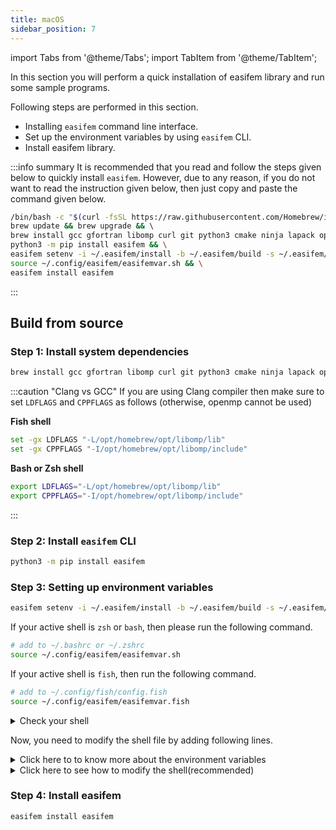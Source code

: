 ```yaml
---
title: macOS
sidebar_position: 7
---
```


import Tabs from '@theme/Tabs';
import TabItem from '@theme/TabItem';

In this section you will perform a quick installation of easifem library and run some sample programs.

Following steps are performed in this section.

- Installing `easifem` command line interface.
- Set up the environment variables by using `easifem` CLI.
- Install easifem library.

:::info summary
It is recommended that you read and follow the steps given below to quickly install `easifem`. However, due to any reason, if you do not want to read the instruction given below, then just copy and paste the command given below.

```bash
/bin/bash -c "$(curl -fsSL https://raw.githubusercontent.com/Homebrew/install/HEAD/install.sh)" && \
brew update && brew upgrade && \ 
brew install gcc gfortran libomp curl git python3 cmake ninja lapack openblas hdf5 plplot gnuplot doxygen gtk4 lua && \
python3 -m pip install easifem && \
easifem setenv -i ~/.easifem/install -b ~/.easifem/build -s ~/.easifem/src && \
source ~/.config/easifem/easifemvar.sh && \
easifem install easifem
```

:::

## Build from source

### Step 1: Install system dependencies

```bash
brew install gcc gfortran libomp curl git python3 cmake ninja lapack openblas hdf5 plplot gnuplot doxygen gtk4 lua
```

:::caution "Clang vs GCC"
If you are using Clang compiler then make sure to set `LDFLAGS` and `CPPFLAGS` as follows (otherwise, openmp cannot be used)

**Fish shell**

```bash
set -gx LDFLAGS "-L/opt/homebrew/opt/libomp/lib"
set -gx CPPFLAGS "-I/opt/homebrew/opt/libomp/include"
```

**Bash or Zsh shell**

```bash
export LDFLAGS="-L/opt/homebrew/opt/libomp/lib"
export CPPFLAGS="-I/opt/homebrew/opt/libomp/include"
```

:::

### Step 2: Install `easifem` CLI

```bash
python3 -m pip install easifem
```

### Step 3: Setting up environment variables

```bash
easifem setenv -i ~/.easifem/install -b ~/.easifem/build -s ~/.easifem/src
```

If your active shell is `zsh` or `bash`, then please run the following command.

```bash title="for bash or zsh shell only"
# add to ~/.bashrc or ~/.zshrc
source ~/.config/easifem/easifemvar.sh
```

If your active shell is `fish`, then run the following command.

```bash title="for fish shell"
# add to ~/.config/fish/config.fish
source ~/.config/easifem/easifemvar.fish
```

<details>
<summary>Check your shell</summary>
<div>

You can check your active shell by using the following command.

```bash
echo $SHELL
```

</div>
</details>

Now, you need to modify the shell file by adding following lines.

<details>
<summary>Click here to to know more about the environment variables</summary>
<div>

- option `-i` denotes the location of file system where `easifem` will be installed.
- `-b` denotes the location of file system where `easifem` build files will be stored.
- `-s` denotes the location of file system where `easifem` source file will be downloaded.

[You can learn more about the `easifem` environment variables here](/guides/install/macos/setup-environment).

</div>
</details>

<details>
<summary>Click here to see how to modify the shell(recommended)</summary>
<div>

If you do not want to source the `easifemvar` files every time you open a new terminal window, then please add following lines to your shell configuration.

<Tabs>

<TabItem value="1" label="Bash Shell">

If you are using `Bash` shell, then you can place `easifemvar.sh` in your shell. Open `~/.bashrc` in the editor, and add the following line at the end of the file.

```bash
source ${HOME}/.config/easifem/easifemvar.sh
```

- Save the file and exit.
- Restart your terminal.

</TabItem>

<TabItem value="2" label="Zsh Shell">

If you are using the `Zsh` shell, then you can place `easifemvar.sh` in your shell. Open `~/.zshrc` file in the editor, and add the following line at the end of the file:

```bash
source ${HOME}/.config/easifem/easifemvar.sh
```

- Save the file and exit.
- Restart your terminal.

</TabItem>

<TabItem value="3" label="Fish Shell">

If you are using `Fish` shell, then you can place `easifemvar.fish` in your shell. For fish shell, open `~/.config/fish/config.fish` in the editor and add the following line at the end of the file:

```bash
source $HOME/.config/easifem/easifemvar.fish
```

- Save the file and exit.
- Restart your terminal.

</TabItem>

</Tabs>

</div>
</details>

### Step 4: Install easifem

```bash
easifem install easifem
```

